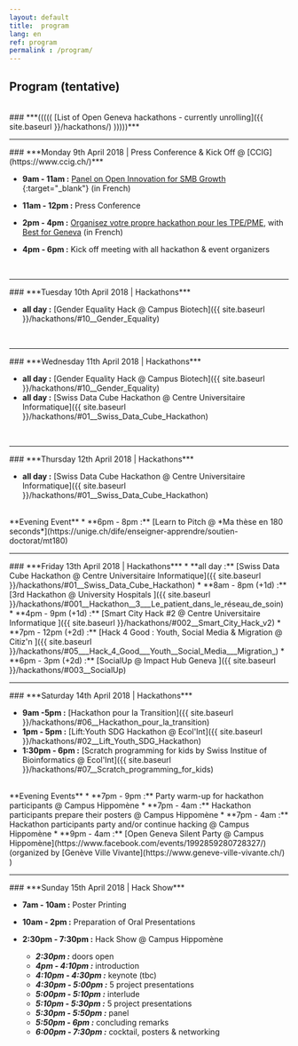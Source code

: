```yaml
---
layout: default
title:  program
lang: en
ref: program
permalink : /program/
---
```




## Program (tentative)

<br>
### ***(((((  [List of Open Geneva hackathons - currently unrolling]({{ site.baseurl }}/hackathons/)  )))))***



<br>

<hr>
### ***Monday 9th April 2018 | Press Conference & Kick Off @ [CCIG](https://www.ccig.ch/)***


* **9am - 11am :** [Panel on Open Innovation for SMB Growth ](https://www.ccig.ch/agenda/2018/04/Linnovation-au-service-de-la-croissance-des-PME-Le-hackathon-pour-les-Nuls){:target="_blank"} (in French)
* **11am - 12pm :** Press Conference

* **2pm - 4pm :** [Organisez votre propre hackathon pour les TPE/PME](https://www.ccig.ch/agenda/2018/04/Organisez-votre-propre-hackathon), with [Best for Geneva](https://bestforgeneva.ch/) (in French)
* **4pm - 6pm :** Kick off meeting with all hackathon & event organizers  



<br>

<hr>
### ***Tuesday 10th April 2018 | Hackathons***

* **all day :** [Gender Equality Hack @ Campus Biotech]({{ site.baseurl }}/hackathons/#10__Gender_Equality)

<br>
<hr>
### ***Wednesday 11th April 2018 | Hackathons***

* **all day :** [Gender Equality Hack @ Campus Biotech]({{ site.baseurl }}/hackathons/#10__Gender_Equality)
* **all day :** [Swiss Data Cube Hackathon @ Centre Universitaire Informatique]({{ site.baseurl }}/hackathons/#01__Swiss_Data_Cube_Hackathon)

<br>
<hr>
### ***Thursday 12th April 2018 | Hackathons***

* **all day :** [Swiss Data Cube Hackathon @ Centre Universitaire Informatique]({{ site.baseurl }}/hackathons/#01__Swiss_Data_Cube_Hackathon)

<br>
**Evening Event**
* **6pm - 8pm :**  [Learn to Pitch @ *Ma thèse en 180 seconds*](https://unige.ch/dife/enseigner-apprendre/soutien-doctorat/mt180)

<br>
<hr>
### ***Friday 13th April 2018 | Hackathons***
* **all day :** [Swiss Data Cube Hackathon @ Centre Universitaire Informatique]({{ site.baseurl }}/hackathons/#01__Swiss_Data_Cube_Hackathon)
* **8am - 8pm (+1d) :** [3rd Hackathon @ University Hospitals ]({{ site.baseurl }}/hackathons/#001__Hackathon__3___Le_patient_dans_le_réseau_de_soin)
* **4pm - 9pm (+1d) :** [Smart City Hack #2 @ Centre Universitaire Informatique ]({{ site.baseurl }}/hackathons/#002__Smart_City_Hack_v2)
* **7pm - 12pm (+2d) :** [Hack 4 Good : Youth, Social Media & Migration @ Citiz'n ]({{ site.baseurl }}/hackathons/#05___Hack_4_Good___Youth__Social_Media___Migration_)
* **6pm - 3pm (+2d) :** [SocialUp @ Impact Hub Geneva ]({{ site.baseurl }}/hackathons/#003__SocialUp)

<br>
<hr>
### ***Saturday 14th April 2018 | Hackathons***

* **9am -5pm :** [Hackathon pour la Transition]({{ site.baseurl }}/hackathons/#06__Hackathon_pour_la_transition)
* **1pm - 5pm :** [Lift:Youth SDG Hackathon @ Ecol'Int]({{ site.baseurl }}/hackathons/#02__Lift_Youth_SDG_Hackathon)
* **1:30pm - 6pm :** [Scratch programming for kids by Swiss Institue of Bioinformatics @ Ecol'Int]({{ site.baseurl }}/hackathons/#07__Scratch_programming_for_kids)

<br>
**Evening Events**
* **7pm - 9pm :** Party warm-up for hackathon participants @ Campus Hippomène
* **7pm - 4am :** Hackathon participants prepare their posters @ Campus Hippomène
* **7pm - 4am :** Hackathon participants party and/or continue hacking @ Campus Hippomène
* **9pm - 4am :** [Open Geneva Silent Party @ Campus Hippomène](https://www.facebook.com/events/1992859280728327/) (organized by [Genève Ville Vivante](https://www.geneve-ville-vivante.ch/) )

<br>
<hr>
### ***Sunday 15th April 2018 | Hack Show***

* **7am - 10am :** Poster Printing
* **10am - 2pm :** Preparation of Oral Presentations

* **2:30pm - 7:30pm :** Hack Show @ Campus Hippomène

  * ***2:30pm :*** doors open
  * ***4pm - 4:10pm :*** introduction
  * ***4:10pm - 4:30pm :*** keynote (tbc)
  * ***4:30pm - 5:00pm :*** 5 project presentations
  * ***5:00pm - 5:10pm :*** interlude
  * ***5:10pm - 5:30pm :*** 5 project presentations
  * ***5:30pm - 5:50pm :*** panel
  * ***5:50pm - 6pm :*** concluding remarks
  * ***6:00pm - 7:30pm :*** cocktail, posters & networking
